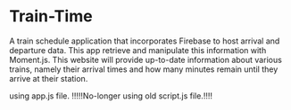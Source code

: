 # Train-Time

A train schedule application that incorporates Firebase to host arrival and departure data. This app retrieve and manipulate this information with Moment.js. This website will provide up-to-date information about various trains, namely their arrival times and how many minutes remain until they arrive at their station.

using app.js file. !!!!!No-longer using old script.js file.!!!!
